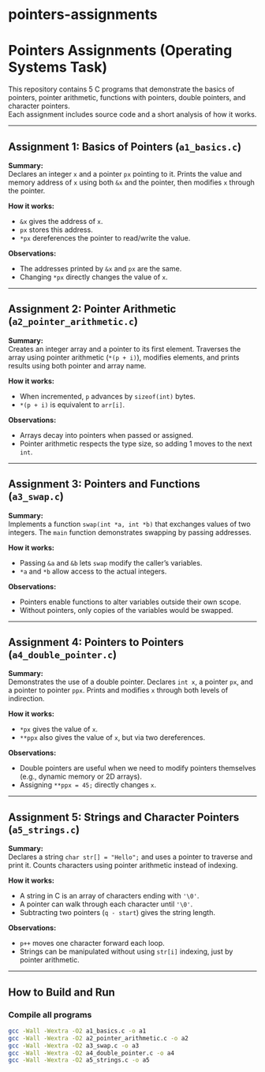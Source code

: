 # pointers-assignments
# Pointers Assignments (Operating Systems Task)

This repository contains 5 C programs that demonstrate the basics of pointers, pointer arithmetic, functions with pointers, double pointers, and character pointers.  
Each assignment includes source code and a short analysis of how it works.

---

## Assignment 1: Basics of Pointers (`a1_basics.c`)

**Summary:**  
Declares an integer `x` and a pointer `px` pointing to it. Prints the value and memory address of `x` using both `&x` and the pointer, then modifies `x` through the pointer.

**How it works:**  
- `&x` gives the address of `x`.  
- `px` stores this address.  
- `*px` dereferences the pointer to read/write the value.  

**Observations:**  
- The addresses printed by `&x` and `px` are the same.  
- Changing `*px` directly changes the value of `x`.

---

## Assignment 2: Pointer Arithmetic (`a2_pointer_arithmetic.c`)

**Summary:**  
Creates an integer array and a pointer to its first element. Traverses the array using pointer arithmetic (`*(p + i)`), modifies elements, and prints results using both pointer and array name.

**How it works:**  
- When incremented, `p` advances by `sizeof(int)` bytes.  
- `*(p + i)` is equivalent to `arr[i]`.  

**Observations:**  
- Arrays decay into pointers when passed or assigned.  
- Pointer arithmetic respects the type size, so adding 1 moves to the next `int`.

---

## Assignment 3: Pointers and Functions (`a3_swap.c`)

**Summary:**  
Implements a function `swap(int *a, int *b)` that exchanges values of two integers. The `main` function demonstrates swapping by passing addresses.

**How it works:**  
- Passing `&a` and `&b` lets `swap` modify the caller’s variables.  
- `*a` and `*b` allow access to the actual integers.

**Observations:**  
- Pointers enable functions to alter variables outside their own scope.  
- Without pointers, only copies of the variables would be swapped.

---

## Assignment 4: Pointers to Pointers (`a4_double_pointer.c`)

**Summary:**  
Demonstrates the use of a double pointer. Declares `int x`, a pointer `px`, and a pointer to pointer `ppx`. Prints and modifies `x` through both levels of indirection.

**How it works:**  
- `*px` gives the value of `x`.  
- `**ppx` also gives the value of `x`, but via two dereferences.  

**Observations:**  
- Double pointers are useful when we need to modify pointers themselves (e.g., dynamic memory or 2D arrays).  
- Assigning `**ppx = 45;` directly changes `x`.

---

## Assignment 5: Strings and Character Pointers (`a5_strings.c`)

**Summary:**  
Declares a string `char str[] = "Hello";` and uses a pointer to traverse and print it. Counts characters using pointer arithmetic instead of indexing.

**How it works:**  
- A string in C is an array of characters ending with `'\0'`.  
- A pointer can walk through each character until `'\0'`.  
- Subtracting two pointers (`q - start`) gives the string length.  

**Observations:**  
- `p++` moves one character forward each loop.  
- Strings can be manipulated without using `str[i]` indexing, just by pointer arithmetic.

---

## How to Build and Run

### Compile all programs
```bash
gcc -Wall -Wextra -O2 a1_basics.c -o a1
gcc -Wall -Wextra -O2 a2_pointer_arithmetic.c -o a2
gcc -Wall -Wextra -O2 a3_swap.c -o a3
gcc -Wall -Wextra -O2 a4_double_pointer.c -o a4
gcc -Wall -Wextra -O2 a5_strings.c -o a5
